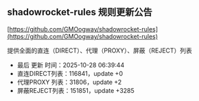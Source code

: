 ## shadowrocket-rules 规则更新公告

[https://github.com/GMOogway/shadowrocket-rules](https://github.com/GMOogway/shadowrocket-rules)

提供全面的直连（DIRECT）、代理（PROXY）、屏蔽（REJECT）列表
- 最后 更新 时间：2025-10-28 06:39:44
- 直连DIRECT列表：116841，update +0
- 代理PROXY 列表：31806，update +2
- 屏蔽REJECT列表：151851，update +3285